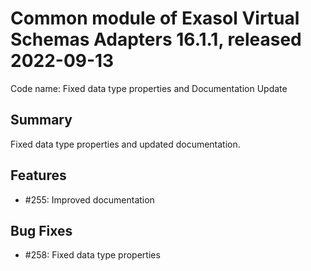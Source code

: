 # Common module of Exasol Virtual Schemas Adapters 16.1.1, released 2022-09-13

Code name: Fixed data type properties and Documentation Update

## Summary

Fixed data type properties and updated documentation.

## Features

* #255: Improved documentation

## Bug Fixes

* #258: Fixed data type properties
